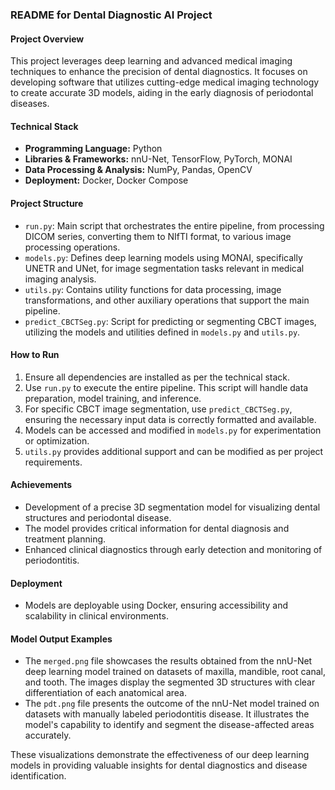 
### README for Dental Diagnostic AI Project

#### Project Overview
This project leverages deep learning and advanced medical imaging techniques to enhance the precision of dental diagnostics. It focuses on developing software that utilizes cutting-edge medical imaging technology to create accurate 3D models, aiding in the early diagnosis of periodontal diseases.

#### Technical Stack
- **Programming Language:** Python
- **Libraries & Frameworks:** nnU-Net, TensorFlow, PyTorch, MONAI
- **Data Processing & Analysis:** NumPy, Pandas, OpenCV
- **Deployment:** Docker, Docker Compose

#### Project Structure
- `run.py`: Main script that orchestrates the entire pipeline, from processing DICOM series, converting them to NIfTI format, to various image processing operations.
- `models.py`: Defines deep learning models using MONAI, specifically UNETR and UNet, for image segmentation tasks relevant in medical imaging analysis.
- `utils.py`: Contains utility functions for data processing, image transformations, and other auxiliary operations that support the main pipeline.
- `predict_CBCTSeg.py`: Script for predicting or segmenting CBCT images, utilizing the models and utilities defined in `models.py` and `utils.py`.

#### How to Run
1. Ensure all dependencies are installed as per the technical stack.
2. Use `run.py` to execute the entire pipeline. This script will handle data preparation, model training, and inference.
3. For specific CBCT image segmentation, use `predict_CBCTSeg.py`, ensuring the necessary input data is correctly formatted and available.
4. Models can be accessed and modified in `models.py` for experimentation or optimization.
5. `utils.py` provides additional support and can be modified as per project requirements.

#### Achievements
- Development of a precise 3D segmentation model for visualizing dental structures and periodontal disease.
- The model provides critical information for dental diagnosis and treatment planning.
- Enhanced clinical diagnostics through early detection and monitoring of periodontitis.

#### Deployment
- Models are deployable using Docker, ensuring accessibility and scalability in clinical environments.

#### Model Output Examples
- The `merged.png` file showcases the results obtained from the nnU-Net deep learning model trained on datasets of maxilla, mandible, root canal, and tooth. The images display the segmented 3D structures with clear differentiation of each anatomical area.
- The `pdt.png` file presents the outcome of the nnU-Net model trained on datasets with manually labeled periodontitis disease. It illustrates the model's capability to identify and segment the disease-affected areas accurately.

These visualizations demonstrate the effectiveness of our deep learning models in providing valuable insights for dental diagnostics and disease identification.
